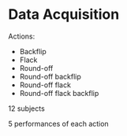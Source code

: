 # Data Acquisition

Actions:
* Backflip
* Flack
* Round-off
* Round-off backflip
* Round-off flack
* Round-off flack backflip

12 subjects

5 performances of each action
